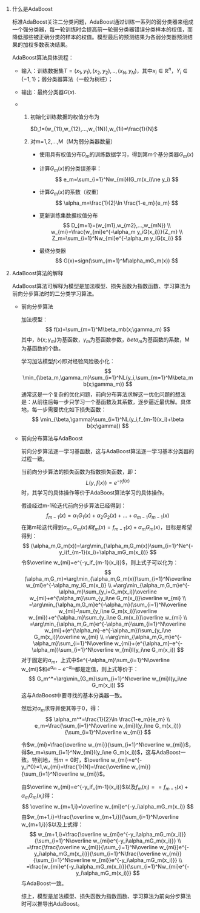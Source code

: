 1. 什么是AdaBoost

   标准AdaBoost关注二分类问题，AdaBoost通过训练一系列的弱分类器来组成一个强分类器，每一轮训练时会提高前一轮弱分类器错误分类样本的权值，而降低那些被正确分类的样本的权值。模型最后的预测结果为各弱分类器预测结果的加权多数表决结果。

   AdaBoost算法具体流程：

   - 输入：训练数据集$T={(x_1,y_1),(x_2,y_2),..,(x_N,y_N)}$，其中$x_i\in \mathbb{R}^n$，$Y_i\in \{-1,1\}$；弱分类器算法（一般为树桩）；
   
   - 输出：最终分类器$G(x)$.
   
   - 1. 初始化训练数据的权值分布为
   
        $D_1=(w_{11},w_{12},...,w_{1N}),w_{1i}=\frac{1}{N}$
   
     2. 对m=1,2,...,M（M为弱分类器数量）
   
        - 使用具有权值分布$D_m$的训练数据学习，得到第m个基分类器$G_m(x)$
   
        - 计算$G_m(x)$的分类误差率：
          $$
          e_m=\sum_{i=1}^Nw_{mi}I(G_m(x_i)\ne y_i)
          $$
   
        - 计算$G_m(x)$的系数（权重）
          $$
          \alpha_m=\frac{1}{2}\ln \frac{1-e_m}{e_m}
          $$
   
        - 更新训练集数据权值分布
          $$
          D_{m+1}=(w_{m1},w_{m2},...,w_{mN})
          \\ w_{mi}=\frac{w_{mi}e^{-\alpha_m y_iG(x_i)}}{Z_m}
          \\ Z_m=\sum_{i=1}^Nw_{mi}e^{-\alpha_m y_iG(x_i)}
          $$
   
        - 最终分类器
          $$
          G(x)=sign(\sum_{m=1}^M\alpha_mG_m(x))
          $$
   
2. AdaBoost算法的解释

   AdaBoost算法可解释为模型是加法模型、损失函数为指数函数、学习算法为前向分步算法时的二分类学习算法。

   - 前向分步算法

     加法模型：
     $$
     f(x)=\sum_{m=1}^M\beta_mb(x;\gamma_m)
     $$
     其中，$b(x;\gamma_m)$为基函数，$\gamma_m$为基函数参数，$beta_m$为基函数的系数，M为基函数的个数。

     学习加法模型$f(x)$即对经验风险极小化：
     $$
     \min_{\beta_m,\gamma_m}\sum_{i=1}^NL(y_i,\sum_{m=1}^M\beta_mb(x;\gamma_m))
     $$
     通常这是一个复杂的优化问题，前向分布算法求解这一优化问题的想法是：从前往后每一步只学习一个基函数及其系数，逐步逼近最优解。具体地，每一步需要优化如下损失函数：
     $$
     \min_{\beta,\gamma}\sum_{i=1}^NL(y_i,f_{m-1}(x_i)+\beta b(x;\gamma))
     $$

   - 前向分布算法与AdaBoost

     前向分步算法逐一学习基函数，这与AdaBoost算法逐一学习基本分类器的过程一致。

     当前向分步算法的损失函数为指数损失函数，即：
     $$
     L(y,f(x))=e^{-yf(x)}
     $$
     时，其学习的具体操作等价于AdaBoost算法学习的具体操作。

     假设经过m-1轮迭代前向分步算法已经得到：
     $$
     f_{m-1}(x)=\alpha_1G_1(x)+\alpha_2G_2(x)+...+\alpha_{m-1}G_{m-1}(x)
     $$
     在第m轮迭代得到$\alpha_m,G_m(x)和f_m(x)=f_{m-1}(x)+\alpha_mG_m(x)$，目标是希望得到：
     $$
     (\alpha_m,G_m(x))=\arg\min_{\alpha_m,G_m(x)}\sum_{i=1}^Ne^{-y_i(f_{m-1}(x_i)+\alpha_mG_m(x_i))}
     $$
     令$\overline w_{mi}=e^{-y_if_{m-1}(x_i)}$，则上式子可以化为：
     $$
     (\alpha_m,G_m)=\arg\min_{\alpha_m,G_m(x)}\sum_{i=1}^N\overline w_{mi}e^{-\alpha_my_iG_m(x_i)}
     \\ =\arg\min_{\alpha_m,G_m}e^{-\alpha_m}\sum_{y_i=G_m(x_i)}\overline w_{mi}+e^{\alpha_m}\sum_{y_i\ne G_m(x_i)}\overline w_{mi}
     \\ =\arg\min_{\alpha_m,G_m}e^{-\alpha_m}(\sum_{i=1}^N\overline w_{mi}-\sum_{y_i\ne G_m(x_i)}\overline w_{mi})+e^{\alpha_m}\sum_{y_i\ne G_m(x_i)}\overline w_{mi}
     \\ =\arg\min_{\alpha_m,G_m}e^{-\alpha_m}\sum_{i=1}^N\overline w_{mi}+(e^{\alpha_m}-e^{-\alpha_m})\sum_{y_i\ne G_m(x_i)}\overline w_{mi}
     \\ =\arg\min_{\alpha_m,G_m}e^{-\alpha_m}\sum_{i=1}^N\overline w_{mi}+(e^{\alpha_m}-e^{-\alpha_m})\sum_{i=1}^N\overline w_{mi}I(y_i\ne G_m(x_i))
     $$
     对于固定的$\alpha_m$，上式中$e^{-\alpha_m}\sum_{i=1}^N\overline w_{mi}$和$e^{\alpha_m}-e^{-\alpha_m}$都是定值，则上式等价于：
     $$
     G_m^*=\arg\min_{G_m}\sum_{i=1}^N\overline w_{mi}I(y_i\ne G_m(x_i))
     $$
     这与AdaBoost中要寻找的基本分类器一致。

     然后对$\alpha_m$求导并使其等于0，得：
     $$
     \alpha_m^*=\frac{1}{2}\ln \frac{1-e_m}{e_m}
     \\ e_m=\frac{\sum_{i=1}^N\overline w_{mi}I(y_i\ne G_m(x_i))}{\sum_{i=1}^N\overline w_{mi}}
     $$
     
     令$w_{mi}=\frac{\overline w_{mi}}{\sum_{i=1}^N\overline w_{mi}}$，得$e_m=\sum_{i=1}^Nw_{mi}I(y_i\ne G_m(x_i))$，这与AdaBoost一致。特别地，当$m=0$时，$\overline w_{mi}=e^{-y_i*0}=1,w_{mi}=\frac{1}{N}=\frac{\overline w_{mi}}{\sum_{i=1}^N\overline w_{mi}}$。
     
     由$\overline w_{mi}=e^{-y_if_{m-1}(x_i)}$以及$f_m(x_i)==f_{m-1}(x)+\alpha_mG_m(x_i)$得：
     $$
     \overline w_{m+1,i}=\overline w_{mi}e^{-y_i\alpha_mG_m(x_i)}
     $$
     由$w_{m+1,i}=\frac{\overline w_{m+1,i}}{\sum_{i=1}^N\overline w_{m+1,i}}$以及上式得：
     $$
     w_{m+1,i}=\frac{\overline w_{mi}e^{-y_i\alpha_mG_m(x_i)}}{\sum_{i=1}^N\overline w_{mi}e^{-y_i\alpha_mG_m(x_i)}}
     \\ =\frac{\frac{\overline w_{mi}}{\sum_{i=1}^N\overline w_{mi}}e^{-y_i\alpha_mG_m(x_i)}}{\sum_{i=1}^N\frac{\overline w_{mi}}{\sum_{i=1}^N\overline w_{mi}}e^{-y_i\alpha_mG_m(x_i)}}
     \\ =\frac{w_{mi}e^{-y_i\alpha_mG_m(x_i)}}{\sum_{i=1}^Nw_{mi}e^{-y_i\alpha_mG_m(x_i)}}
     $$
     与AdaBoost一致。
     
     综上，模型是加法模型、损失函数为指数函数、学习算法为前向分步算法时可以推导出AdaBoost。

   ​         

   

   

